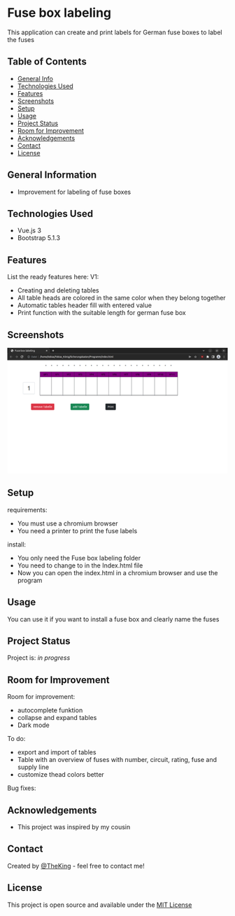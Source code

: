 # Fuse box labeling
This application can create and print labels for German fuse boxes to label the fuses


## Table of Contents
* [General Info](#general-information)
* [Technologies Used](#technologies-used)
* [Features](#features)
* [Screenshots](#screenshots)
* [Setup](#setup)
* [Usage](#usage)
* [Project Status](#project-status)
* [Room for Improvement](#room-for-improvement)
* [Acknowledgements](#acknowledgements)
* [Contact](#contact)
* [License](#license)


## General Information
- Improvement for labeling of fuse boxes


## Technologies Used
- Vue.js 3
- Bootstrap 5.1.3


## Features
List the ready features here:
V1:
- Creating and deleting tables
- All table heads are colored in the same color when they belong together
- Automatic tables header fill with entered value
- Print function with the suitable length for german fuse box


## Screenshots
![Example screenshot](./img/programm.png)



## Setup
requirements:
- You must use a chromium browser
- You need a printer to print the fuse labels

install:
- You only need the Fuse box labeling folder
- You need to change <script src="src/Vue/vue.js" defer></script> to <script src="src/Vue/vue.prod.js" defer></script> in the Index.html file
- Now you can open the index.html in a chromium browser and use the program


## Usage
You can use it if you want to install a fuse box and clearly name the fuses


## Project Status
Project is: _in progress_


## Room for Improvement
Room for improvement:
- autocomplete funktion
- collapse and expand tables
- Dark mode

To do:
- export and import of tables
- Table with an overview of fuses with number, circuit, rating, fuse and supply line
- customize thead colors better

Bug fixes:



## Acknowledgements
- This project was inspired by my cousin


## Contact
Created by [@TheKing](https://www.discordapp.com/users/270594690313748480) - feel free to contact me!


## License
This project is open source and available under the [MIT License](./LICENSE)

